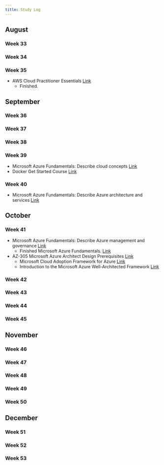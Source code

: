 ```yaml
---
title: Study Log
---
```


## August

### Week 33

### Week 34

### Week 35

- AWS Cloud Practitioner Essentials [Link](https://www.aws.training/Details/Curriculum?id=27076)
  - Finished.

## September

### Week 36

### Week 37

### Week 38

### Week 39

- Microsoft Azure Fundamentals: Describe cloud concepts [Link](https://learn.microsoft.com/en-us/training/paths/microsoft-azure-fundamentals-describe-cloud-concepts/)
- Docker Get Started Course [Link](https://docs.docker.com/get-started)

### Week 40

- Microsoft Azure Fundamentals: Describe Azure architecture and services [Link](https://learn.microsoft.com/en-us/training/paths/azure-fundamentals-describe-azure-architecture-services/)

## October

### Week 41

- Microsoft Azure Fundamentals: Describe Azure management and governance [Link](https://learn.microsoft.com/en-us/training/paths/describe-azure-management-governance/)
  - Finished Microsoft Azure Fundamentals. [Link](https://learn.microsoft.com/en-us/training/courses/az-900t00)
- AZ-305 Microsoft Azure Architect Design Prerequisites [Link](https://learn.microsoft.com/en-us/training/paths/microsoft-azure-architect-design-prerequisites/)
  - Microsoft Cloud Adoption Framework for Azure [Link](https://learn.microsoft.com/en-us/training/modules/microsoft-cloud-adoption-framework-for-azure/)
  - Introduction to the Microsoft Azure Well-Architected Framework [Link](https://learn.microsoft.com/en-us/training/modules/azure-well-architected-introduction/)

### Week 42

### Week 43

### Week 44

### Week 45

## November

### Week 46

### Week 47

### Week 48

### Week 49

### Week 50

## December

### Week 51

### Week 52

### Week 53
